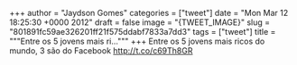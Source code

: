 
+++
author = "Jaydson Gomes"
categories = ["tweet"]
date = "Mon Mar 12 18:25:30 +0000 2012"
draft = false
image = "{TWEET_IMAGE}"
slug = "801891fc59ae326201ff21f575ddabf7833a7dd3"
tags = ["tweet"]
title = """Entre os 5 jovens mais ri..."""
+++
Entre os 5 jovens mais ricos do mundo, 3 são do Facebook http://t.co/c69Th8GR
